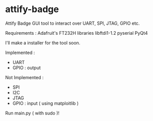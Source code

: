 # attify-badge
Attify Badge GUI tool to interact over UART, SPI, JTAG, GPIO etc.

Requirements : 
Adafruit's FT232H libraries
libftdi1-1.2
pyserial
PyQt4

I'll make a installer for the tool soon.

Implemented : 
- UART
- GPIO : output

Not Implemented :
- SPI
- I2C
- JTAG
- GPIO : input ( using matploitlib )


Run main.py ( with sudo )!
